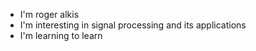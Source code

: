 <!---
- 👋 Hi, I’m @rogeralkis
- I’m interested in ...
- 🌱 I’m currently learning ...
- 💞️ I’m looking to collaborate on ...
- 📫 How to reach me ...
--->

<!---
rogeralkis/rogeralkis is a ✨ special ✨ repository because its `README.md` (this file) appears on your GitHub profile.
You can click the Preview link to take a look at your changes.
--->

- I'm roger alkis
- I'm interesting in signal processing and its applications
- I'm learning to learn

